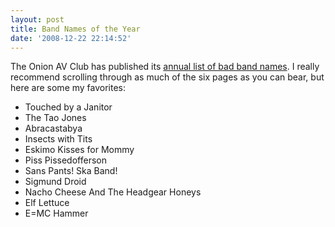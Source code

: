 ```yaml
---
layout: post
title: Band Names of the Year
date: '2008-12-22 22:14:52'
---
```



The Onion AV Club has published its [annual list of bad band names](http://www.avclub.com/content/feature/2008_the_year_in_band_names). I really recommend scrolling through as much of the six pages as you can bear, but here are some my favorites:

- Touched by a Janitor
- The Tao Jones
- Abracastabya
- Insects with Tits
- Eskimo Kisses for Mommy
- Piss Pissedofferson
- Sans Pants! Ska Band!
- Sigmund Droid
- Nacho Cheese And The Headgear Honeys
- Elf Lettuce
- E=MC Hammer


